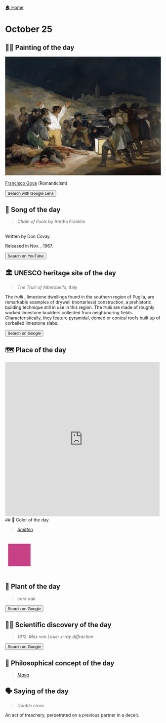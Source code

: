 
[🏠 Home](../../index.md)

# October 25

## 🧑‍🎨 Painting of the day

<img width="600" src="../img/Francisco_Goya_4.jpg">

[Francisco Goya](http://en.wikipedia.org/wiki/Francisco_Goya) (Romanticism)

<button class="btn btn-success"
onclick=" window.open('https://lens.google.com/uploadbyurl?url=https://iretes.github.io/one-a-day/data/img/Francisco_Goya_4.jpg','_blank')">
Search with Google Lens
</button>

## 🎼 Song of the day

> *Chain of Fools*
by Aretha Franklin

<br />Written by Don Covay.

Released in Nov. , 1967.

<button class="btn btn-success"
onclick=" window.open('http://www.youtube.com/search?q=Chain of Fools by Aretha Franklin','_blank')">
Search on YouTube
</button>

## 🏛️ UNESCO heritage site of the day

> *The <I>Trulli</I> of Alberobello*, Italy

<p>The <em>trulli</em> , limestone dwellings found in the southern region of Puglia, are remarkable examples of drywall (mortarless) construction, a prehistoric building technique still in use in this region. The <em>trulli</em> are made of roughly worked limestone boulders collected from neighbouring fields. Characteristically, they feature pyramidal, domed or conical roofs built up of corbelled limestone slabs.</p>

<button class="btn btn-success"
onclick=" window.open('http://www.google.com/search?q=The <I>Trulli</I> of Alberobello','_blank')">
Search on Google
</button>

## 🗺️ Place of the day

<iframe
src="https://www.mapcrunch.com"
name="mapcrunch"
width="500"
height="500"
allowTransparency="true"
scrolling="no"
frameborder="0"
>
</iframe>
## 🎨 Color of the day

> *[Smitten](https://en.wikipedia.org/wiki/Red-violet#Smitten)*

<div style="color:#C84186; font-size: 100px;">&#9632;</div>

## 🌿 Plant of the day

> *cork oak*

<button class="btn btn-success"
onclick=" window.open('http://www.google.com/search?q=cork oak','_blank')">
Search on Google
</button>

## 🧑‍🔬 Scientific discovery of the day

> *1912: Max von Laue: x-ray diffraction*

<button class="btn btn-success"
onclick=" window.open('http://www.google.com/search?q=1912: Max von Laue: x-ray diffraction','_blank')">
Search on Google
</button>

## 💭 Philosophical concept of the day

> *[Maya](https://en.wikipedia.org/wiki/Maya_(illusion))*

## 🗣️ Saying of the day

> *Double cross*

An act of treachery, perpetrated on a previous partner in a deceit.
